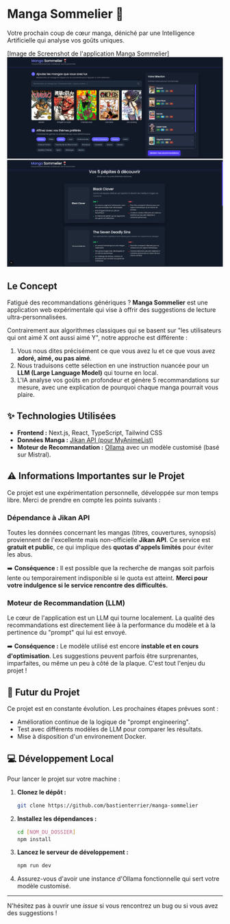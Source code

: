# Manga Sommelier 🍷

Votre prochain coup de cœur manga, déniché par une Intelligence Artificielle qui analyse vos goûts uniques.

[Image de Screenshot de l'application Manga Sommelier]
![Homepage de l'application Manga Sommelier](./docs/assets/homepage.png)
![Suggestions de l'application Manga Sommelier](./docs/assets/suggestions.png)

## Le Concept

Fatigué des recommandations génériques ? **Manga Sommelier** est une application web expérimentale qui vise à offrir des suggestions de lecture ultra-personnalisées.

Contrairement aux algorithmes classiques qui se basent sur "les utilisateurs qui ont aimé X ont aussi aimé Y", notre approche est différente :

1.  Vous nous dites précisément ce que vous avez lu et ce que vous avez **adoré, aimé, ou pas aimé**.
2.  Nous traduisons cette sélection en une instruction nuancée pour un **LLM (Large Language Model)** qui tourne en local.
3.  L'IA analyse vos goûts en profondeur et génère 5 recommandations sur mesure, avec une explication de pourquoi chaque manga pourrait vous plaire.

## ✨ Technologies Utilisées

* **Frontend :** Next.js, React, TypeScript, Tailwind CSS
* **Données Manga :** [Jikan API (pour MyAnimeList)](https://jikan.moe/)
* **Moteur de Recommandation :** [Ollama](https://ollama.com/) avec un modèle customisé (basé sur Mistral).

## ⚠️ Informations Importantes sur le Projet

Ce projet est une expérimentation personnelle, développée sur mon temps libre. Merci de prendre en compte les points suivants :

### Dépendance à Jikan API

Toutes les données concernant les mangas (titres, couvertures, synopsis) proviennent de l'excellente mais non-officielle **Jikan API**. Ce service est **gratuit et public**, ce qui implique des **quotas d'appels limités** pour éviter les abus.

➡️ **Conséquence :** Il est possible que la recherche de mangas soit parfois lente ou temporairement indisponible si le quota est atteint. **Merci pour votre indulgence si le service rencontre des difficultés.**

### Moteur de Recommandation (LLM)

Le cœur de l'application est un LLM qui tourne localement.
La qualité des recommandations est directement liée à la performance du modèle et à la pertinence du "prompt" qui lui est envoyé.

➡️ **Conséquence :** Le modèle utilisé est encore **instable et en cours d'optimisation**. Les suggestions peuvent parfois être surprenantes, imparfaites, ou même un peu à côté de la plaque. C'est tout l'enjeu du projet !

## 🚀 Futur du Projet

Ce projet est en constante évolution. Les prochaines étapes prévues sont :

* Amélioration continue de la logique de "prompt engineering".
* Test avec différents modèles de LLM pour comparer les résultats.
* Mise à disposition d'un environement Docker.

## 💻 Développement Local

Pour lancer le projet sur votre machine :

1.  **Clonez le dépôt :**
    ```bash
    git clone https://github.com/bastienterrier/manga-sommelier
    ```
2.  **Installez les dépendances :**
    ```bash
    cd [NOM_DU_DOSSIER]
    npm install
    ```
3.  **Lancez le serveur de développement :**
    ```bash
    npm run dev
    ```
4.  Assurez-vous d'avoir une instance d'Ollama fonctionnelle qui sert votre modèle customisé.

---

N'hésitez pas à ouvrir une *issue* si vous rencontrez un bug ou si vous avez des suggestions !
